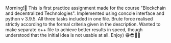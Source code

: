 Morning!👋 This is first practice assignment made for the course "Blockchain and decentralized Technologies".
Implemented using concole interface and python v 3.9.5.
All three tasks included in one file.
Brute force realised strictly according to the formal criteria given in the description.
Wanted to make separate c++ file to achieve better results in speed, though understood that the initial idea is not usable at all.
Enjoy) 😁😎👨‍💻
